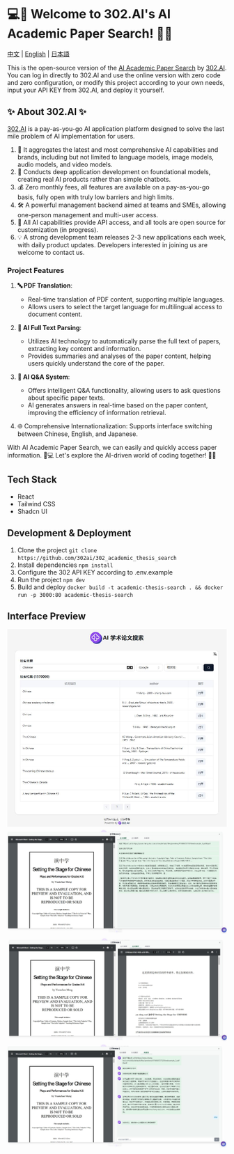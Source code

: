 # 💻🤖 Welcome to 302.AI's AI Academic Paper Search! 🚀✨

[中文](README_zh.md) | [English](README.md) | [日本語](README_ja.md)

This is the open-source version of the [AI Academic Paper Search](https://302.ai/tools/academic/) by [302.AI](https://302.ai). You can log in directly to 302.AI and use the online version with zero code and zero configuration, or modify this project according to your own needs, input your API KEY from 302.AI, and deploy it yourself.

## ✨ About 302.AI ✨

[302.AI](https://302.ai) is a pay-as-you-go AI application platform designed to solve the last mile problem of AI implementation for users.
1. 🧠 It aggregates the latest and most comprehensive AI capabilities and brands, including but not limited to language models, image models, audio models, and video models.
2. 🚀 Conducts deep application development on foundational models, creating real AI products rather than simple chatbots.
3. 💰 Zero monthly fees, all features are available on a pay-as-you-go basis, fully open with truly low barriers and high limits.
4. 🛠 A powerful management backend aimed at teams and SMEs, allowing one-person management and multi-user access.
5. 🔗 All AI capabilities provide API access, and all tools are open source for customization (in progress).
6. 💡 A strong development team releases 2-3 new applications each week, with daily product updates. Developers interested in joining us are welcome to contact us.

### Project Features

1. **🔤 PDF Translation**:
   - Real-time translation of PDF content, supporting multiple languages.
   - Allows users to select the target language for multilingual access to document content.

2. **🤖 AI Full Text Parsing**:
   - Utilizes AI technology to automatically parse the full text of papers, extracting key content and information.
   - Provides summaries and analyses of the paper content, helping users quickly understand the core of the paper.

3. **🧠 AI Q&A System**:
   - Offers intelligent Q&A functionality, allowing users to ask questions about specific paper texts.
   - AI generates answers in real-time based on the paper content, improving the efficiency of information retrieval.

4. 🌐 Comprehensive Internationalization: Supports interface switching between Chinese, English, and Japanese.

With AI Academic Paper Search, we can easily and quickly access paper information. 🎉💻 Let's explore the AI-driven world of coding together! 🌟🚀

## Tech Stack
- React
- Tailwind CSS
- Shadcn UI

## Development & Deployment
1. Clone the project `git clone https://github.com/302ai/302_academic_thesis_search`
2. Install dependencies `npm install`
3. Configure the 302 API KEY according to .env.example
4. Run the project `npm dev`
5. Build and deploy `docker build -t academic-thesis-search . && docker run -p 3000:80 academic-thesis-search`

## Interface Preview
![Interface Preview](docs/preview.jpg)
![Interface Preview](docs/preview2.jpg)
![Interface Preview](docs/preview3.jpg)
![Interface Preview](docs/preview4.jpg)